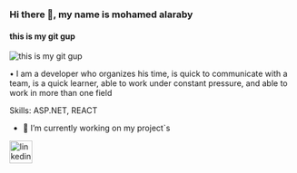 ### Hi there 👋, my name is mohamed  alaraby
#### this is my git gup
![this is my git gup](https://bin.livechapter.com/wp-content/uploads/2019/03/1_gP4MoPw95o3HztOe2rIC4A.png)

•	I am a developer who organizes his time, is quick to communicate with a team, is a quick learner, able to work under constant pressure, and able to work in more than one field

Skills: ASP.NET, REACT

- 🔭 I’m currently working on my project`s 


[<img src='cdn.jsdelivr.net/npm/simple-icons@3.0.1/icons/linkedin.svg' alt='linkedin' height='40'>](https://www.linkedin.com/in/https://www.linkedin.com/in/mohamed-alaraby-628a77265?utm_source=share&utm_campaign=share_via&utm_content=profile&utm_medium=android_app/)  

